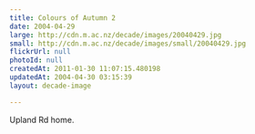```yaml
---
title: Colours of Autumn 2
date: 2004-04-29
large: http://cdn.m.ac.nz/decade/images/20040429.jpg
small: http://cdn.m.ac.nz/decade/images/small/20040429.jpg
flickrUrl: null
photoId: null
createdAt: 2011-01-30 11:07:15.480198
updatedAt: 2004-04-30 03:15:39
layout: decade-image

---
```

Upland Rd home.
